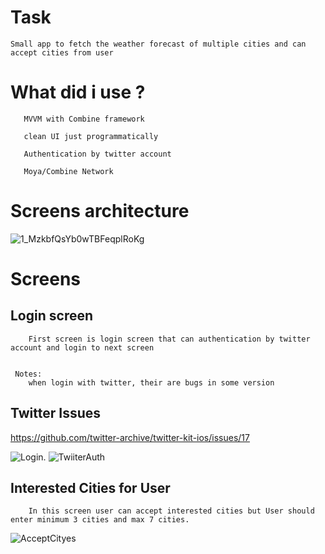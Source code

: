 # Task


    Small app to fetch the weather forecast of multiple cities and can accept cities from user 


# What did i use ?

       MVVM with Combine framework 
       
       clean UI just programmatically 
        
       Authentication by twitter account
       
       Moya/Combine Network
  

# Screens architecture

   ![1_MzkbfQsYb0wTBFeqplRoKg](https://user-images.githubusercontent.com/76500072/194575039-d26ce611-92e7-4aa5-a7b4-41c1e99ba752.png)



# Screens

        

## Login screen 

        First screen is login screen that can authentication by twitter account and login to next screen 
        
        
     Notes: 
        when login with twitter, their are bugs in some version
 
## Twitter Issues
https://github.com/twitter-archive/twitter-kit-ios/issues/17
        
        


![Login](https://user-images.githubusercontent.com/76500072/194575504-5c8fec88-55bf-4653-8466-3f13cb1b6b3f.png). ![TwiiterAuth](https://user-images.githubusercontent.com/76500072/194575518-50b80a8f-64bc-4e80-9041-e27ea9bd26ae.png)



## Interested Cities for User 
        
        In this screen user can accept interested cities but User should enter minimum 3 cities and max 7 cities.



![AcceptCityes](https://user-images.githubusercontent.com/76500072/194575580-3459e3fd-c220-4b38-a06f-4159cd77d1c8.png)






